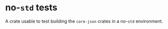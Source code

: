 # no-`std` tests

A crate usable to test building the `core-json` crates in a no-`std`
environment.
